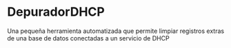 DepuradorDHCP
=============

Una pequeña herramienta automatizada que permite limpiar registros extras de una base de datos conectadas a un servicio de DHCP